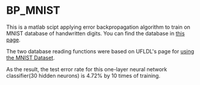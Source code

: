 # BP_MNIST

This is a matlab scipt applying error backpropagation algorithm to train on MNIST database of handwritten digits. You can find the database in [this page](https://yann.lecun.com/exdb/mnist).

The two database reading functions were based on UFLDL's page for [using the MNIST Dataset](http://ufldl.stanford.edu/wiki/index.php/Using_the_MNIST_Dataset).

As the result, the test error rate for this one-layer neural network classifier(30 hidden neurons) is 4.72% by 10 times of training.
